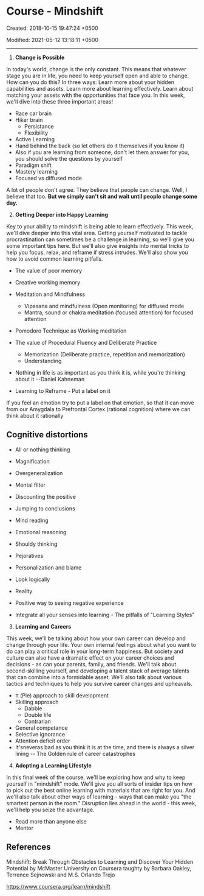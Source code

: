 # Course - Mindshift

Created: 2018-10-15 19:47:24 +0500

Modified: 2021-05-12 13:18:11 +0500

---

1. **Change is Possible**

In today's world, change is the only constant. This means that whatever stage you are in life, you need to keep yourself open and able to change. How can you do this? In three ways: Learn more about your hidden capabilities and assets. Learn more about learning effectively. Learn about matching your assets with the opportunities that face you. In this week, we'll dive into these three important areas!

- Race car brain
- Hiker brain
  - Persistance
  - Flexibility
- Active Learning
- Hand behind the back (so let others do it themselves if you know it)
- Also if you are learning from someone, don't let them answer for you, you should solve the questions by yourself
- Paradigm shift
- Mastery learning
- Focused vs diffused mode

A lot of people don't agree. They believe that people can change. Well, I believe that too. **But we simply can't sit and wait until people change some day.**

2. **Getting Deeper into Happy Learning**

Key to your ability to mindshift is being able to learn effectively. This week, we'll dive deeper into this vital area. Getting yourself motivated to tackle procrastination can sometimes be a challenge in learning, so we'll give you some important tips here. But we'll also give insights into mental tricks to help you focus, relax, and reframe if stress intrudes. We'll also show you how to avoid common learning pitfalls.

- The value of poor memory
- Creative working memory
- Meditation and Mindfulness
  - Vipasana and mindfulness (Open monitoring) for diffused mode
  - Mantra, sound or chakra meditation (focused attention) for focused attention
- Pomodoro Technique as Working meditation

- The value of Procedural Fluency and Deliberate Practice
  - Memorization (Deliberate practice, repetition and memorization)
  - Understanding
- Nothing in life is as important as you think it is, while you're thinking about it --Daniel Kahneman
- Learning to Reframe - Put a label on it

If you feel an emotion try to put a label on that emotion, so that it can move from our Amygdala to Prefrontal Cortex (rational cognition) where we can think about it rationally

## Cognitive distortions

- All or nothing thinking
- Magnification
- Overgeneralization
- Mental filter
- Discounting the positive
- Jumping to conclusions
- Mind reading
- Emotional reasoning
- Shouldy thinking
- Pejoratives
- Personalization and blame

- Look logically
- Reality
- Positive way to seeing negative experience

- Integrate all your senses into learning - The pitfalls of "Learning Styles"

3. **Learning and Careers**

This week, we'll be talking about how your own career can develop and change through your life. Your own internal feelings about what you want to do can play a critical role in your long-term happiness. But society and culture can also have a dramatic effect on your career choices and decisions - as can your parents, family, and friends. We'll talk about second-skilling yourself, and developing a talent stack of average talents that can combine into a formidable asset. We'll also talk about various tactics and techniques to help you survive career changes and upheavals.

- π (Pie) approach to skill development
- Skilling approach
  - Dabble
  - Double life
  - Contrarian
- General competance
- Selective ignorance
- Attention deficit order
- It'sneveras bad as you think it is at the time, and there is always a silver lining -- The Golden rule of career catastrophes

4. **Adopting a Learning Lifestyle**

In this final week of the course, we'll be exploring how and why to keep yourself in "mindshift" mode. We'll give you all sorts of insider tips on how to pick out the best online learning with materials that are right for you. And we'll also talk about other ways of learning - ways that can make you "the smartest person in the room." Disruption lies ahead in the world - this week, we'll help you seize the advantage.

- Read more than anyone else
- Mentor

## References

Mindshift: Break Through Obstacles to Learning and Discover Your Hidden Potential by McMaster University on Coursera taughty by Barbara Oakley, Terrence Sejnowski and M.S. Orlando Trejo

<https://www.coursera.org/learn/mindshift>
